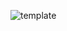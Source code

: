 ![template](https://raw.githubusercontent.com/ShriIraCatalog/assets-one/refs/heads/master/2025/04/19/202504192248.png)
